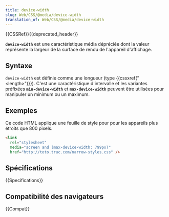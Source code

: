 ```yaml
---
title: device-width
slug: Web/CSS/@media/device-width
translation_of: Web/CSS/@media/device-width
---
```


{{CSSRef}}{{deprecated_header}}

**`device-width`** est une caractéristique média dépréciée dont la valeur représente la largeur de la surface de rendu de l'appareil d'affichage.

## Syntaxe

`device-width` est définie comme une longueur (type {{cssxref("&lt;length&gt;")}}). C'est une caractéristique d'intervalle et les variantes préfixées **`min-device-width`** et **`max-device-width`** peuvent être utilisées pour manipuler un minimum ou un maximum.

## Exemples

Ce code HTML applique une feuille de style pour pour les appareils plus étroits que 800 pixels.

```html
<link
  rel="stylesheet"
  media="screen and (max-device-width: 799px)"
  href="http://toto.truc.com/narrow-styles.css" />
```

## Spécifications

{{Specifications}}

## Compatibilité des navigateurs

{{Compat}}
